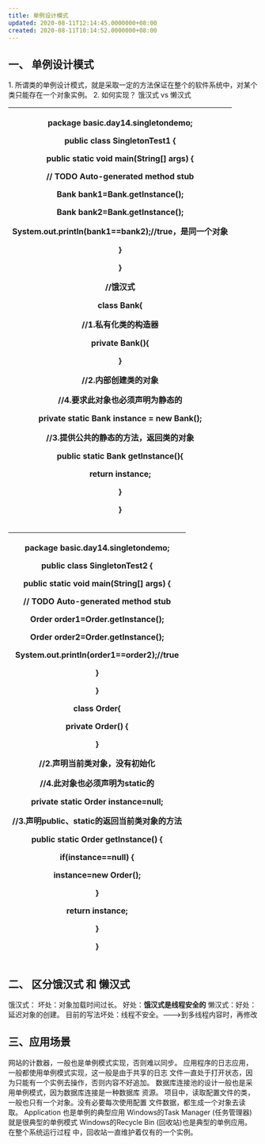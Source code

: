 ```yaml
---
title: 单例设计模式
updated: 2020-08-11T12:14:45.0000000+08:00
created: 2020-08-11T10:14:52.0000000+08:00
---
```


## 一、 单例设计模式
1\. 所谓类的单例设计模式，就是采取一定的方法保证在整个的软件系统中，对某个类只能存在一个对象实例。
2\. 如何实现？
 饿汉式 vs 懒汉式
<table>
<colgroup>
<col style="width: 100%" />
</colgroup>
<thead>
<tr class="header">
<th><p>package basic.day14.singletondemo;</p>
<p></p>
<p>public class SingletonTest1 {</p>
<p></p>
<p>public static void main(String[] args) {</p>
<p>// TODO Auto-generated method stub</p>
<p>Bank bank1=Bank.getInstance();</p>
<p>Bank bank2=Bank.getInstance();</p>
<p>System.out.println(bank1==bank2);//true，是同一个对象</p>
<p></p>
<p>}</p>
<p>}</p>
<p>//饿汉式</p>
<p>class Bank{</p>
<p></p>
<p>//1.私有化类的构造器</p>
<p>private Bank(){</p>
<p></p>
<p>}</p>
<p></p>
<p>//2.内部创建类的对象</p>
<p>//4.要求此对象也必须声明为静态的</p>
<p>private static Bank instance = new Bank();</p>
<p></p>
<p>//3.提供公共的静态的方法，返回类的对象</p>
<p>public static Bank getInstance(){</p>
<p>return instance;</p>
<p>}</p>
<p>}</p>
<p></p></th>
</tr>
</thead>
<tbody>
</tbody>
</table>
<table>
<colgroup>
<col style="width: 100%" />
</colgroup>
<thead>
<tr class="header">
<th><p>package basic.day14.singletondemo;</p>
<p></p>
<p>public class SingletonTest2 {</p>
<p></p>
<p>public static void main(String[] args) {</p>
<p>// TODO Auto-generated method stub</p>
<p>Order order1=Order.getInstance();</p>
<p>Order order2=Order.getInstance();</p>
<p>System.out.println(order1==order2);//true</p>
<p>}</p>
<p></p>
<p>}</p>
<p>class Order{</p>
<p>private Order() {</p>
<p></p>
<p>}</p>
<p>//2.声明当前类对象，没有初始化</p>
<p>//4.此对象也必须声明为static的</p>
<p>private static Order instance=null;</p>
<p>//3.声明public、static的返回当前类对象的方法</p>
<p>public static Order getInstance() {</p>
<p>if(instance==null) {</p>
<p>instance=new Order();</p>
<p>}</p>
<p>return instance;</p>
<p>}</p>
<p>}</p>
<p></p></th>
</tr>
</thead>
<tbody>
</tbody>
</table>

##  二、 区分饿汉式 和 懒汉式
饿汉式：
坏处：对象加载时间过长。
好处：**饿汉式是线程安全的**
懒汉式：好处：延迟对象的创建。
 目前的写法坏处：线程不安全。---\>到多线程内容时，再修改

## 三、应用场景
网站的计数器，一般也是单例模式实现，否则难以同步。
应用程序的日志应用，一般都使用单例模式实现，这一般是由于共享的日志 文件一直处于打开状态，因为只能有一个实例去操作，否则内容不好追加。
数据库连接池的设计一般也是采用单例模式，因为数据库连接是一种数据库 资源。
项目中，读取配置文件的类，一般也只有一个对象。没有必要每次使用配置 文件数据，都生成一个对象去读取。
Application 也是单例的典型应用
Windows的Task Manager (任务管理器)就是很典型的单例模式
Windows的Recycle Bin (回收站)也是典型的单例应用。在整个系统运行过程 中，回收站一直维护着仅有的一个实例。

